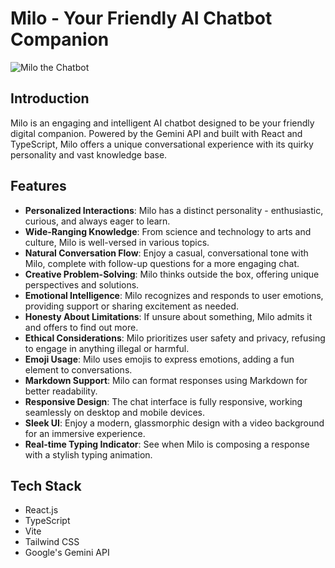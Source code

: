 # Milo - Your Friendly AI Chatbot Companion

![Milo the Chatbot](/milothechatbot.png)

## Introduction

Milo is an engaging and intelligent AI chatbot designed to be your friendly digital companion. Powered by the Gemini API and built with React and TypeScript, Milo offers a unique conversational experience with its quirky personality and vast knowledge base.

## Features

- **Personalized Interactions**: Milo has a distinct personality - enthusiastic, curious, and always eager to learn.
- **Wide-Ranging Knowledge**: From science and technology to arts and culture, Milo is well-versed in various topics.
- **Natural Conversation Flow**: Enjoy a casual, conversational tone with Milo, complete with follow-up questions for a more engaging chat.
- **Creative Problem-Solving**: Milo thinks outside the box, offering unique perspectives and solutions.
- **Emotional Intelligence**: Milo recognizes and responds to user emotions, providing support or sharing excitement as needed.
- **Honesty About Limitations**: If unsure about something, Milo admits it and offers to find out more.
- **Ethical Considerations**: Milo prioritizes user safety and privacy, refusing to engage in anything illegal or harmful.
- **Emoji Usage**: Milo uses emojis to express emotions, adding a fun element to conversations.
- **Markdown Support**: Milo can format responses using Markdown for better readability.
- **Responsive Design**: The chat interface is fully responsive, working seamlessly on desktop and mobile devices.
- **Sleek UI**: Enjoy a modern, glassmorphic design with a video background for an immersive experience.
- **Real-time Typing Indicator**: See when Milo is composing a response with a stylish typing animation.

## Tech Stack

- React.js
- TypeScript
- Vite
- Tailwind CSS
- Google's Gemini API

